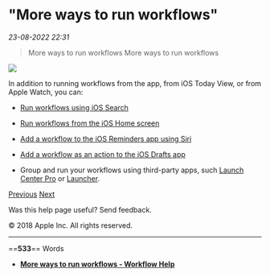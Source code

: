 # "More ways to run workflows"

*23-08-2022 22:31* 

> More ways to run workflows
More ways to run workflows

![](https://help.apple.com/workflow/en.lproj/GlobalArt/AppIconDefault_Workflow.png)

In addition to running workflows from the app, from iOS Today View, or from Apple Watch, you can:

-   [Run workflows using iOS Search](https://help.apple.com/workflow/#/apd5bb004404)
    
-   [Run workflows from the iOS Home screen](https://help.apple.com/workflow/#/apd67d4df83e)
    
-   [Add a workflow to the iOS Reminders app using Siri](https://help.apple.com/workflow/#/apdadfcfa5cb)
    
-   [Add a workflow as an action to the iOS Drafts app](https://help.apple.com/workflow/#/apd4ea6d2f09)
    
-   Group and run your workflows using third-party apps, such [Launch Center Pro](https://help.apple.com/workflow/#/apd8071be403) or [Launcher](https://help.apple.com/workflow/#/apdbc89ee3a2).
    

[Previous](https://help.apple.com/workflow/#/apd2175adcab) [Next](https://help.apple.com/workflow/#/apd5bb004404)

Was this help page useful? Send feedback.

© 2018 Apple Inc. All rights reserved.
***

==**533**== Words

- **[More ways to run workflows - Workflow Help](https://help.apple.com/workflow/#/apd80658205e)**